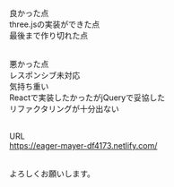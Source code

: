 良かった点<br>
three.jsの実装ができた点<br>
最後まで作り切れた点<br><br>

悪かった点<br>
レスポンシブ未対応<br>
気持ち重い<br>
Reactで実装したかったがjQueryで妥協した<br>
リファクタリングが十分出ない<br><br>

URL<br>
https://eager-mayer-df4173.netlify.com/<br><br>

よろしくお願いします。
